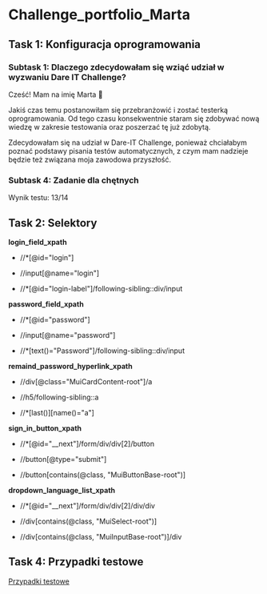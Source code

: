 # Challenge_portfolio_Marta

## Task 1: Konfiguracja oprogramowania
### Subtask 1: Dlaczego zdecydowałam się wziąć udział w wyzwaniu Dare IT Challenge?

Cześć! Mam na imię Marta 🙂 

Jakiś czas temu postanowiłam się przebranżowić i zostać testerką oprogramowania. 
Od tego czasu konsekwentnie staram się zdobywać nową wiedzę w zakresie testowania 
oraz poszerzać tę już zdobytą.

Zdecydowałam się na udział w Dare-IT Challenge, ponieważ chciałabym poznać podstawy pisania testów automatycznych,
z czym mam nadzieje będzie też związana moja zawodowa przyszłość. 

### Subtask 4: Zadanie dla chętnych

Wynik testu: 13/14 

## Task 2: Selektory

**login_field_xpath**

* //*[@id="login"]

* //input[@name="login"]

* //*[@id="login-label"]/following-sibling::div/input


**password_field_xpath**

*  //*[@id="password"]

*  //input[@name="password"]

*  //*[text()="Password"]/following-sibling::div/input


**remaind_password_hyperlink_xpath**

*  //div[@class="MuiCardContent-root"]/a

*  //h5/following-sibling::a

*  //*[last()][name()="a"]


**sign_in_button_xpath**

*  //*[@id="__next"]/form/div/div[2]/button

*  //button[@type="submit"]

*  //button[contains(@class, "MuiButtonBase-root")]


**dropdown_language_list_xpath**

*  //*[@id="__next"]/form/div/div[2]/div/div

*  //div[contains(@class, "MuiSelect-root")]

*  //div[contains(@class, "MuiInputBase-root")]/div

## Task 4: Przypadki testowe

[Przypadki testowe](https://docs.google.com/spreadsheets/d/1M61LP4jmVPXJPkLhAGm3Ap_cufrFDYdIiIHo-g25NOI/edit#gid=0)
